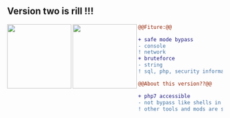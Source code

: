 ## Version two is rill !!!

<img align="left" width="150" height="150" src="https://telegra.ph/file/f252c40480e52e4fe2bb7.jpg">

<img align="left" width="150" height="150" src="https://telegra.ph/file/ba2e76beba41ef4eaac00.png">

```diff
@@Fiture:@@

+ safe mode bypass
- console
! network
+ bruteforce
- string
! sql, php, security information, dsb...

@@About this version??@@

+ php7 accessible
- not bypass like shells in general!
! other tools and mods are still being considered :v
```

